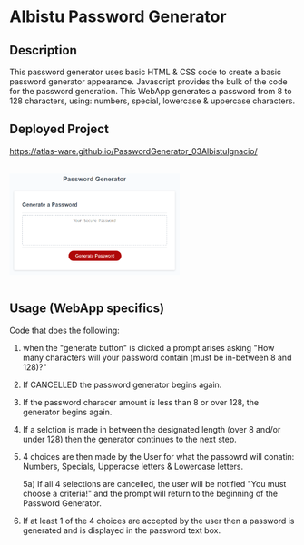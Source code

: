 # Albistu Password Generator

## Description
This password generator uses basic HTML & CSS code to create a basic password generator appearance. Javascript provides the bulk of the code for the password generation. This WebApp generates a password from 8 to 128 characters, using: numbers, special, lowercase & uppercase characters.




## Deployed Project
https://atlas-ware.github.io/PasswordGenerator_03AlbistuIgnacio/

<br>
    <div>  
        <img src="Assets/03-javascript-homework-demo.png" target="_blank" alt="Screenshot of Password Generator site" style="max-width: 300px; display: block;" />  
    </div>
<br>


## Usage (WebApp specifics)

Code that does the following:
1) when the "generate button" is clicked a prompt arises asking 
"How many characters will your password contain (must be in-between 8 and 128)?"

2) If CANCELLED the password generator begins again.

3) If the password characer amount is less than 8 or over 128, the generator begins again.

4) If a selction is made in between the designated length (over 8 and/or under 128) then the generator continues to the next step.

5) 4 choices are then made by the User for what the passowrd will conatin: Numbers, Specials, Upperacse letters & Lowercase letters.

    5a) If all 4 selections are cancelled, the user will be notified 
    "You must choose a criteria!" and the prompt will return to the beginning of the Password Generator.

6) If at least 1 of the 4 choices are accepted by the user then a password is generated and is displayed in the password text box.

